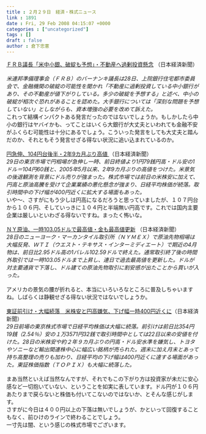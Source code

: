 ```yaml
---
title : ２月２９日　経済・株式ニュース
link : 1891
date : Fri, 29 Feb 2008 04:15:07 +0000
categories : ["uncategorized"]
tags : []
draft : false
author : 倉下忠憲
---
```


<A HREF="http://www.nikkei.co.jp/news/main/20080229AT2M2900O29022008.html" TARGET="_blank">ＦＲＢ議長「米中小銀、破綻も予想」・不動産へ過剰投資懸念</A> （日本経済新聞）<BR><BR><I>米連邦準備理事会（ＦＲＢ）のバーナンキ議長は28日、上院銀行住宅都市委員会で、金融機関の破綻の可能性を聞かれ「不動産に過剰投資している中小銀行があり、その不動産が値下がりしている。多少の破綻を予想する」と述べ、中小の破綻が相次ぐ恐れがあることを認めた。大手銀行については「深刻な問題を予想していない」としながらも、資本増強の必要を改めて訴えた。 </I><BR>これって結構インパクトある発言だったのではないでしょうか。もしかしたら中小の銀行はヤバイかも、ってことはいくら大銀行が大丈夫といわれても金融不安がふくらむ可能性は十分にあるでしょう。こういった発言をしても大丈夫と踏んだのか、それともそう発言せざる得ない状況に追い込まれているのか。<BR><BR><A HREF="http://www.nikkei.co.jp/news/main/20080229AT2C2900J29022008.html" TARGET="_blank">円急伸、104円台後半・2年9カ月ぶり高値 </A>（日本経済新聞）<BR><I>29日の東京市場で円相場が急伸し一時、前日終値より1円79銭円高・ドル安の1ドル＝104円60銭と、2005年5月以来、2年9カ月ぶりの高値をつけた。米景気の後退観測を背景にドル売りが強まった。株式市場では前日の米株安に加えて、円高と原油高騰を受けて企業業績の悪化懸念が強まり、日経平均株価が続落。取引時間中の下げ幅が400円近くに拡大する場面もあった。 </I><BR>いや～、さすがにもう少しは円高になるだろうと思っていましたが、１０７円台から１０６円、そしていっきに１０４円と半端無い円高です。これでは国内主要企業は厳しいといわざる得ないですね。まったく怖いな。<BR><BR><A HREF="http://www.nikkei.co.jp/news/main/20080229NTE2INK0429022008.html" TARGET="_blank">ＮＹ原油、一時103.05ドルで最高値・金も最高値更新</A> （日本経済新聞）<BR><I>28日のニューヨーク・マーカンタイル取引所（ＮＹＭＥＸ）で原油先物相場は大幅反発、ＷＴＩ（ウエスト・テキサス・インターミディエート）で期近の4月物は、前日比2.95ドル高の1バレル102.59ドルで終えた。通常取引終了後の時間外取引では一時103.05ドルまで上昇し、連日で過去最高値を更新した。ドルが対主要通貨で下落し、ドル建ての原油先物取引に割安感が出たことから買いが入った。 </I><BR><BR>アメリカの景気の腰が折れると、本当にいろいろなところに普及しちゃいますね。しばらくは静観せざる得ない状況ではないでしょうか。<BR><BR><A HREF="http://www.nikkei.co.jp/news/market/20080229m1ASS0ISS13290208.html" TARGET="_blank">東証前引け・大幅続落　米株安と円高嫌気、下げ幅一時400円近くに</A>（日本経済新聞）<BR><I>29日前場の東京株式市場で日経平均株価は大幅に続落。前引けは前日比354円19銭（2.54％）安の１万3571円32銭で取引時間中としては22日以来の安値を付けた。28日の米株安や約２年９カ月ぶりの円高・ドル安水準を嫌気し、トヨタやソニーなど輸出関連株中心に幅広い銘柄が売られた。週末に加え月末とあって持ち高整理の売りも加わり、日経平均の下げ幅は400円近くに達する場面があった。東証株価指数（ＴＯＰＩＸ）も大幅に続落した。</I><BR><BR>まあ当然といえば当然なんですが、それでもこの下がり方は投資家が未だに安心感など一切抱いていない、ということを如実に表しています。ドル円が１０６円あたりまで戻らないと株価も付いてこないのではないか、とそんな感じがします。<BR>さすがに今日は４００円以上の下落は無いでしょうが、かといって回復することもなく、前ひけのラインで終わることでしょう。<BR>一寸先は闇、という感じの株式市場でございます。<br><br>

